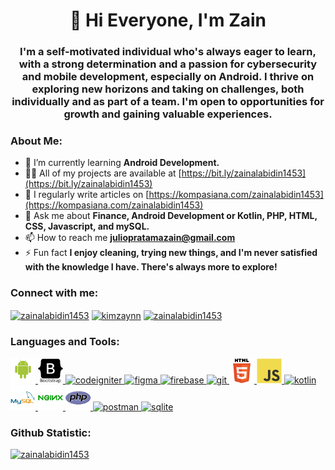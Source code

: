 <h1 align="center">👋 Hi Everyone, I'm Zain</h1>
<h3 align="center">I'm a self-motivated individual who's always eager to learn, with a strong determination and a passion for cybersecurity and mobile development, especially on Android. I thrive on exploring new horizons and taking on challenges, both individually and as part of a team. I'm open to opportunities for growth and gaining valuable experiences.</h3>

<h3 align="left">About Me:</h3>

- 🌱 I’m currently learning **Android Development.**
- 👨‍💻 All of my projects are available at [https://bit.ly/zainalabidin1453](https://bit.ly/zainalabidin1453)
- 📝 I regularly write articles on [https://kompasiana.com/zainalabidin1453](https://kompasiana.com/zainalabidin1453)
- 💬 Ask me about **Finance, Android Development or Kotlin, PHP, HTML, CSS, Javascript, and mySQL.**
- 📫 How to reach me **juliopratamazain@gmail.com**
- ⚡ Fun fact **I enjoy cleaning, trying new things, and I'm never satisfied with the knowledge I have. There's always more to explore!**

<h3 align="left">Connect with me:</h3>
<p align="left">
<a href="https://linkedin.com/in/zainalabidin1453" target="blank"><img align="center" src="https://raw.githubusercontent.com/rahuldkjain/github-profile-readme-generator/master/src/images/icons/Social/linked-in-alt.svg" alt="zainalabidin1453" height="30" width="40" /></a>
<a href="https://fb.com/kimzaynn" target="blank"><img align="center" src="https://raw.githubusercontent.com/rahuldkjain/github-profile-readme-generator/master/src/images/icons/Social/facebook.svg" alt="kimzaynn" height="30" width="40" /></a>
<a href="https://instagram.com/zainalabidin1453" target="blank"><img align="center" src="https://raw.githubusercontent.com/rahuldkjain/github-profile-readme-generator/master/src/images/icons/Social/instagram.svg" alt="zainalabidin1453" height="30" width="40" /></a>
</p>

<h3 align="left">Languages and Tools:</h3>
<p align="left">
  <a href="https://developer.android.com" target="_blank" rel="noreferrer">
    <img src="https://raw.githubusercontent.com/devicons/devicon/master/icons/android/android-original-wordmark.svg" alt="android" width="40" height="40"/>
  </a>
  <a href="https://getbootstrap.com" target="_blank" rel="noreferrer">
    <img src="https://raw.githubusercontent.com/devicons/devicon/master/icons/bootstrap/bootstrap-plain-wordmark.svg" alt="bootstrap" width="40" height="40"/>
  </a>
  <a href="https://codeigniter.com" target="_blank" rel="noreferrer">
    <img src="https://cdn.worldvectorlogo.com/logos/codeigniter.svg" alt="codeigniter" width="40" height="40"/>
  </a>
  <a href="https://www.figma.com/" target="_blank" rel="noreferrer">
    <img src="https://www.vectorlogo.zone/logos/figma/figma-icon.svg" alt="figma" width="40" height="40"/>
  </a>
  <a href="https://firebase.google.com/" target="_blank" rel="noreferrer">
    <img src="https://www.vectorlogo.zone/logos/firebase/firebase-icon.svg" alt="firebase" width="40" height="40"/>
  </a>
  <a href="https://git-scm.com/" target="_blank" rel="noreferrer">
    <img src="https://www.vectorlogo.zone/logos/git-scm/git-scm-icon.svg" alt="git" width="40" height="40"/>
  </a>
  <a href="https://www.w3.org/html/" target="_blank" rel="noreferrer">
    <img src="https://raw.githubusercontent.com/devicons/devicon/master/icons/html5/html5-original-wordmark.svg" alt="html5" width="40" height="40"/>
  </a>
  <a href="https://developer.mozilla.org/en-US/docs/Web/JavaScript" target="_blank" rel="noreferrer">
    <img src="https://raw.githubusercontent.com/devicons/devicon/master/icons/javascript/javascript-original.svg" alt="javascript" width="40" height="40"/>
  </a>
  <a href="https://kotlinlang.org" target="_blank" rel="noreferrer">
    <img src="https://www.vectorlogo.zone/logos/kotlinlang/kotlinlang-icon.svg" alt="kotlin" width="40" height="40"/>
  </a> <a href="https://www.mysql.com/" target="_blank" rel="noreferrer">
    <img src="https://raw.githubusercontent.com/devicons/devicon/master/icons/mysql/mysql-original-wordmark.svg" alt="mysql" width="40" height="40"/>
  </a>
  <a href="https://www.nginx.com" target="_blank" rel="noreferrer">
    <img src="https://raw.githubusercontent.com/devicons/devicon/master/icons/nginx/nginx-original.svg" alt="nginx" width="40" height="40"/>
  </a>
  <a href="https://www.php.net" target="_blank" rel="noreferrer">
    <img src="https://raw.githubusercontent.com/devicons/devicon/master/icons/php/php-original.svg" alt="php" width="40" height="40"/>
  </a>
  <a href="https://postman.com" target="_blank" rel="noreferrer">
    <img src="https://www.vectorlogo.zone/logos/getpostman/getpostman-icon.svg" alt="postman" width="40" height="40"/>
  </a>
  <a href="https://www.sqlite.org/" target="_blank" rel="noreferrer">
    <img src="https://www.vectorlogo.zone/logos/sqlite/sqlite-icon.svg" alt="sqlite" width="40" height="40"/>
  </a>
</p>

<h3 align="left">Github Statistic:</h3>
<p align="left">
<a href="https://github.com/zainalabidin1453">
  <img height="140em" src="https://github-readme-stats-eight-theta.vercel.app/api?username=zainalabidin1453&show_icons=true&theme=dark&include_all_commits=true&count_private=true" alt="zainalabidin1453"/>
</a>
</p>
